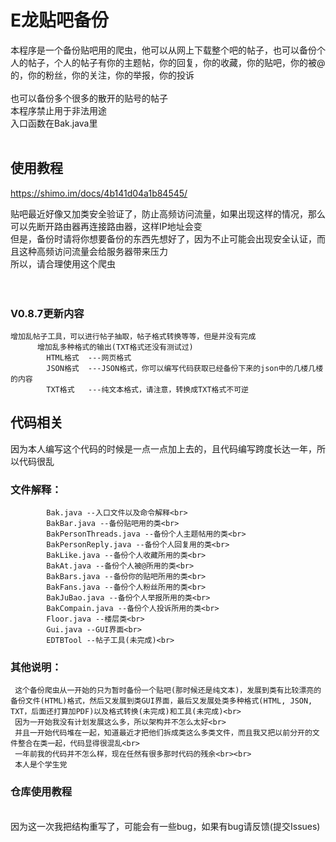 # E龙贴吧备份

本程序是一个备份贴吧用的爬虫，他可以从网上下载整个吧的帖子，也可以备份个人的帖子，个人的帖子有你的主题帖，你的回复，你的收藏，你的贴吧，你的被@的，你的粉丝，你的关注，你的举报，你的投诉<br>
<br>
也可以备份多个很多的散开的贴号的帖子<br>
本程序禁止用于非法用途<br>
入口函数在Bak.java里<br><br>

## 使用教程
https://shimo.im/docs/4b141d04a1b84545/<br>

贴吧最近好像又加类安全验证了，防止高频访问流量，如果出现这样的情况，那么可以先断开路由器再连接路由器，这样IP地址会变<br>
但是，备份时请将你想要备份的东西先想好了，因为不止可能会出现安全认证，而且这种高频访问流量会给服务器带来压力<br>
所以，请合理使用这个爬虫<br>
<br><br>

### V0.8.7更新内容
```
增加乱帖子工具，可以进行帖子抽取，帖子格式转换等等，但是并没有完成
	  增加乱多种格式的输出(TXT格式还没有测试过)
	  	HTML格式  ---网页格式
	  	JSON格式  ---JSON格式，你可以编写代码获取已经备份下来的json中的几楼几楼的内容
	  	TXT格式   ---纯文本格式，请注意，转换成TXT格式不可逆
```
				
## 代码相关

因为本人编写这个代码的时候是一点一点加上去的，且代码编写跨度长达一年，所以代码很乱<br>

### 文件解释：
	 		Bak.java --入口文件以及命令解释<br>
	 		BakBar.java --备份贴吧用的类<br>
	 		BakPersonThreads.java --备份个人主题帖用的类<br>
	 		BakPersonReply.java --备份个人回复用的类<br>
	 		BakLike.java --备份个人收藏所用的类<br>
	 		BakAt.java --备份个人被@所用的类<br>
	 		BakBars.java --备份你的贴吧所用的类<br>
	 		BakFans.java --备份个人粉丝所用的类<br>
	 		BakJuBao.java --备份个人举报所用的类<br>
	 		BakCompain.java --备份个人投诉所用的类<br>
	 		Floor.java --楼层类<br>
	 		Gui.java --GUI界面<br>
	 		EDTBTool --帖子工具(未完成)<br>
### 其他说明：
	 这个备份爬虫从一开始的只为暂时备份一个贴吧(那时候还是纯文本)，发展到类有比较漂亮的备份文件(HTML)格式，然后又发展到类GUI界面，最后又发展处类多种格式(HTML, JSON, TXT，后面还打算加PDF)以及格式转换(未完成)和工具(未完成)<br>
	 因为一开始我没有计划发展这么多，所以架构并不怎么太好<br>
	 并且一开始代码堆在一起，知道最近才把他们拆成类这么多类文件，而且我又把以前分开的文件整合在类一起，代码显得很混乱<br>
	 一年前我的代码并不怎么样，现在任然有很多那时代码的残余<br><br>
	 本人是个学生党
	 
### 仓库使用教程
<br>
因为这一次我把结构重写了，可能会有一些bug，如果有bug请反馈(提交Issues)

